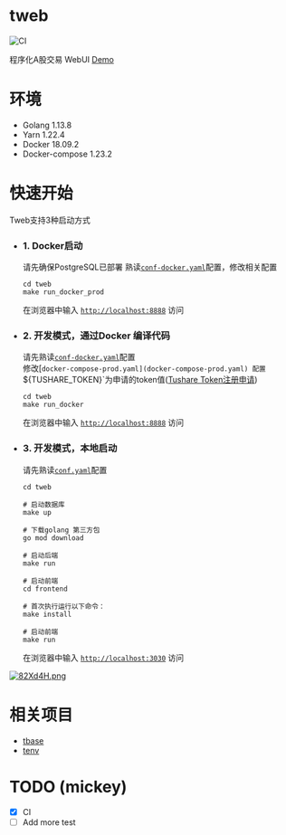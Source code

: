 # tweb
![CI](https://github.com/tradingAI/tweb/workflows/CI/badge.svg?branch=master)  

程序化A股交易 WebUI [Demo](http://tweb.aiminders.com/)

# 环境
- Golang 1.13.8
- Yarn 1.22.4
- Docker 18.09.2
- Docker-compose 1.23.2

# 快速开始
Tweb支持3种启动方式
* ### 1. Docker启动
    请先确保PostgreSQL已部署
    熟读[`conf-docker.yaml`](conf-docker.yaml)配置，修改相关配置
    ```
    cd tweb
    make run_docker_prod
    ```
    在浏览器中输入 [`http://localhost:8888`](http://localhost:8888) 访问  

* ### 2. 开发模式，通过Docker 编译代码
    请先熟读[`conf-docker.yaml`](conf-docker.yaml)配置  
    修改[`docker-compose-prod.yaml](docker-compose-prod.yaml) 配置`${TUSHARE_TOKEN}`为申请的token值([Tushare Token注册申请](https://tushare.pro/register?reg=238705))  
    ```
    cd tweb
    make run_docker
    ```
    在浏览器中输入 [`http://localhost:8888`](http://localhost:8888) 访问  

* ### 3. 开发模式，本地启动
    请先熟读[`conf.yaml`](conf.yaml)配置
    ```
    cd tweb

    # 启动数据库
    make up

    # 下载golang 第三方包
    go mod download

    # 启动后端
    make run

    # 启动前端
    cd frontend

    # 首次执行运行以下命令：
    make install

    # 启动前端
    make run
    ```

    在浏览器中输入 [`http://localhost:3030`](http://localhost:3030) 访问  

[![82Xd4H.png](https://s1.ax1x.com/2020/03/20/82Xd4H.png)](https://imgchr.com/i/82Xd4H)

# 相关项目
- [tbase](https://github.com/tradingAI/tbase)
- [tenv](https://github.com/tradingAI/tenvs)

# TODO (mickey)
- [x] CI
- [ ] Add more test